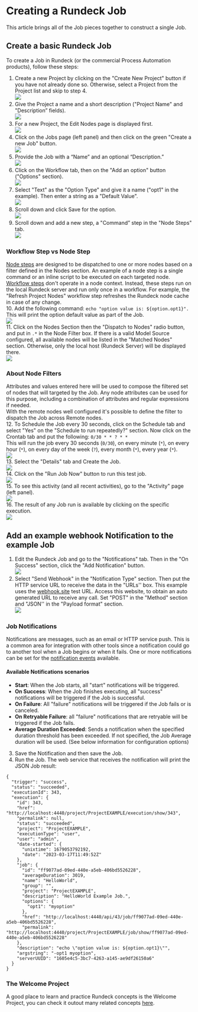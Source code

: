# Creating a Rundeck Job
This article brings all of the Job pieces together to construct a single Job.<br>
## Create a basic Rundeck Job
To create a Job in Rundeck (or the commercial Process Automation products), follow these steps:<br>
1. Create a new Project by clicking on the "Create New Project" button if you have not already done so. Otherwise, select a Project from the Project list and skip to step 4.<br>
![](~@assets/img/aaa.png)<br>
2. Give the Project a name and a short description ("Project Name" and "Description” fields).<br>
![](~@assets/img/aaa.png)<br>
3. For a new Project, the Edit Nodes page is displayed first.<br>
![](~@assets/img/aaa.png)<br>
4. Click on the Jobs page (left panel) and then click on the green "Create a new Job" button.<br>
![](~@assets/img/aaa.png)<br>
5. Provide the Job with a “Name” and an optional “Description.”<br>
![](~@assets/img/aaa.png)<br>
6. Click on the Workflow tab, then on the "Add an option" button ("Options" section).<br>
![](~@assets/img/aaa.png)<br>
7. Select "Text" as the "Option Type" and give it a name ("opt1" in the example). Then enter a string as a "Default Value".<br>
![](~@assets/img/aaa.png)<br>
8. Scroll down and click Save for the option.<br>
![](~@assets/img/aaa.png)<br>
9. Scroll down and add a new step, a "Command” step in the "Node Steps" tab.<br>
![](~@assets/img/aaa.png)<br>
### Workflow Step vs Node Step<br>
[Node steps](https://docs.rundeck.com/docs/manual/job-plugins.html#node-steps) are designed to be dispatched to one or more nodes based on a filter defined in the Nodes section. An example of a node step is a single command or an inline script to be executed on each targeted node.<br>
[Workflow steps](https://docs.rundeck.com/docs/manual/job-plugins.html#workflow-steps) don't operate in a node context. Instead, these steps run on the local Rundeck server and run only once in a workflow. For example, the "Refresh Project Nodes" workflow step refreshes the Rundeck node cache in case of any change.<br>
10. Add the following command: `echo "option value is: ${option.opt1}". `This will print the option default value as part of the Job.<br>
![](~@assets/img/aaa.png)<br>
11. Click on the Nodes Section then the "Dispatch to Nodes" radio button, and put in `.*` in the Node Filter box. If there is a valid Model Source configured, all available nodes will be listed in the "Matched Nodes" section. Otherwise, only the local host (Rundeck Server) will be displayed there.<br>
![](~@assets/img/aaa.png)<br>
### About Node Filters
Attributes and values entered here will be used to compose the filtered set of nodes that will targeted by the Job. Any node attributes can be used for this purpose, including a combination of attributes and regular expressions if needed.<br>
With the remote nodes well configured it's possible to define the filter to dispatch the Job across Remote nodes.<br>
12. To Schedule the Job every 30 seconds, click on the Schedule tab and select "Yes" on the "Schedule to run repeatedly?" section. Now click on the Crontab tab and put the following: `0/30 * * ? * *`<br>
This will run the job every 30 seconds (`0/30`), on every minute (`*`), on every hour (`*`), on every day of the week (`?`), every month (`*`), every year (`*`).<br>
![](~@assets/img/aaa.png)<br>
13. Select the "Details" tab and Create the Job.<br>
![](~@assets/img/aaa.png)<br>
14. Click on the "Run Job Now" button to run this test job.<br>
![](~@assets/img/aaa.png)<br>
15. To see this activity (and all recent activities), go to the "Activity" page (left panel).<br>
![](~@assets/img/aaa.png)<br>
16. The result of any Job run is available by clicking on the specific execution.<br>
![](~@assets/img/aaa.png)<br>
## Add an example webhook Notification to the example Job
1. Edit the Rundeck Job and go to the "Notifications" tab. Then in the "On Success" section, click the "Add Notification" button.<br>
![](~@assets/img/aaa.png)<br>
2. Select "Send Webhook" in the "Notification Type" section. Then put the HTTP service URL to receive the data in the "URLs'' box. This example uses the [webhook.site](https://webhook.site) test URL. Access this website, to obtain an auto generated URL to receive any call. Set "POST" in the "Method" section and "JSON'' in the "Payload format" section.<br>
![](~@assets/img/aaa.png)<br>
### Job Notifications
Notifications are messages, such as an email or HTTP service push. This is a common area for integration with other tools since a notification could go to another tool when a Job begins or when it fails. One or more notifications can be set for the [notification events](https://docs.rundeck.com/docs/manual/jobs/job-notifications.html#notification-events) available.<br>
#### Available Notifications scenarios
* **Start**: When the Job starts, all "start" notifications will be triggered.<br>
* **On Success**: When the Job finishes executing, all "success" notifications will be triggered if the Job is successful.<br>
* **On Failure**: All "failure" notifications will be triggered if the Job fails or is canceled.<br>
* **On Retryable Failure**: all "failure" notifications that are retryable will be triggered if the Job fails.<br>
* **Average Duration Exceeded**: Sends a notification when the specified duration threshold has been exceeded. If not specified, the Job Average duration will be used. (See below information for configuration options)<br>
3. Save the Notification and then save the Job.<br>
4. Run the Job. The web service that receives the notification will print the JSON Job result:<br>
```
{
  "trigger": "success",
  "status": "succeeded",
  "executionId": 343,
  "execution": {
    "id": 343,
    "href": "http://localhost:4440/project/ProjectEXAMPLE/execution/show/343",
    "permalink": null,
    "status": "succeeded",
    "project": "ProjectEXAMPLE",
    "executionType": "user",
    "user": "admin",
    "date-started": {
      "unixtime": 1679053792192,
      "date": "2023-03-17T11:49:52Z"
    },
    "job": {
      "id": "ff9077ad-09ed-440e-a5eb-406bd5526228",
      "averageDuration": 3019,
      "name": "HelloWorld",
      "group": "",
      "project": "ProjectEXAMPLE",
      "description": "HelloWorld Example Job.",
      "options": {
        "opt1": "myoption"
      },
      "href": "http://localhost:4440/api/43/job/ff9077ad-09ed-440e-a5eb-406bd5526228",
      "permalink": "http://localhost:4440/project/ProjectEXAMPLE/job/show/ff9077ad-09ed-440e-a5eb-406bd5526228"
    },
    "description": "echo \"option value is: ${option.opt1}\"",
    "argstring": "-opt1 myoption",
    "serverUUID": "1605e4c5-3bc7-4263-a145-ae9df26150a6"
  }
}
```
### The Welcome Project
A good place to learn and practice Rundeck concepts is the Welcome Project, you can check it outout many related concepts [here](https://docs.rundeck.com/docs/learning/howto/welcome-project-starter.html).<br>
